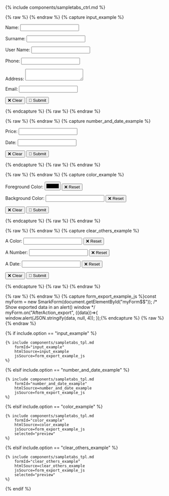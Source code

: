 

{% include components/sampletabs_ctrl.md %}

{% raw %} <!-- input_example {{{ --> {% endraw %}
{% capture input_example %}<div id="myForm$$">
    <p>
        <label data-smark>Name:</label>
        <!-- Implicit (automatically inferred) component type: -->
        <input type='text' name='name' data-smark>
    </p>
    <p>
        <label data-smark>Surname:</label>
        <!-- Explicitly specified component type: -->
        <input type='text' name='surname' data-smark='{"type":"input"}'>
    </p>
    <p>
        <label data-smark>User Name:</label>
        <!-- Handy options-driven syntax:                                  -->
        <!--   👉 type attribute ='text' is the default                    -->
        <!--   👉 {"type":"input"} inferred by tag name and type attribute -->
        <input data-smark='{"name":"user_name"}'>
    </p>
    <p>
        <label data-smark>Phone:</label>
        <!-- Explicit better than implicit:                                -->
        <!--   👉 type='tel' is necessary here.                            -->
        <!--   👉 {"type":"input"} may prevent an hypotetical future "tel" -->
        <!--      component type from being inferred here.                 -->
        <input type='tel' data-smark='{"type":"input","name":"phone"}'>
    </p>
    <p>
        <label data-smark>Address:</label>
        <!-- Non <input> fields:                                           -->
        <textarea data-smark='{"type":"input","name":"address"}'></textarea>
    </p>
    <p>
        <label data-smark>Email:</label>
        <!-- Just another example:                                         -->
        <input type='email' data-smark='{"type":"input","name":"email"}'>
    </p>
    <p>
        <button data-smark='{"action":"clear"}'>❌ Clear</button>
        <button data-smark='{"action":"export"}'>💾 Submit</button>
    </p>
</div>{% endcapture %}
{% raw %} <!-- }}} --> {% endraw %}


{% raw %} <!-- number_and_date_example {{{ --> {% endraw %}
{% capture number_and_date_example %}<div id="myForm$$">
    <p>
        <label data-smark>Price:</label>
        <input data-smark='{"type":"number","name":"price"}'>
    </p>
    <p>
        <label data-smark>Date:</label>
        <input data-smark='{"type":"date","name":"date"}'>
    </p>
    <p>
        <button data-smark='{"action":"clear"}'>❌ Clear</button>
        <button data-smark='{"action":"export"}'>💾 Submit</button>
    </p>
</div>{% endcapture %}
{% raw %} <!-- }}} --> {% endraw %}


{% raw %} <!-- color_example {{{ --> {% endraw %}
{% capture color_example %}<div id="myForm$$">
    <p>
        <!-- Classic approach: -->
        <p>
            <label data-smark>Foreground Color:</label>
            <input type="color" name="fgcolor" data-smark>
            <button data-smark='{"action":"clear","context":"fgcolor"}'>❌ Reset</button>
        </p>
        <!-- Singleton approach: -->
        <p>
            <label data-smark>Background Color:</label>
            <span data-smark='{"type":"color", "name":"bgcolor"}'>
                <input data-smark>
                <button data-smark='{"action":"clear"}'>❌ Reset</button>
            </span>
        </p>
    </p>
    <p>
        <button data-smark='{"action":"clear"}'>❌ Clear</button>
        <button data-smark='{"action":"export"}'>💾 Submit</button>
    </p>
</div>{% endcapture %}
{% raw %} <!-- }}} --> {% endraw %}


{% raw %} <!-- clear_others_example {{{ --> {% endraw %}
{% capture clear_others_example %}<div id="myForm$$">
    <p>
        <p>
            <label data-smark>A Color:</label>
            <span data-smark='{"type":"color", "name":"color"}'>
                <input data-smark>
                <button data-smark='{"action":"clear"}'>❌ Reset</button>
            </span>
        </p>
        <p>
            <label data-smark>A Number:</label>
            <span data-smark='{"type":"number", "name":"number"}'>
                <input data-smark>
                <button data-smark='{"action":"clear"}'>❌ Reset</button>
            </span>
        </p>
        <p>
            <label data-smark>A Date:</label>
            <span data-smark='{"type":"date", "name":"date"}'>
                <input data-smark>
                <button data-smark='{"action":"clear"}'>❌ Reset</button>
            </span>
        </p>
    </p>
    <p>
        <button data-smark='{"action":"clear"}'>❌ Clear</button>
        <button data-smark='{"action":"export"}'>💾 Submit</button>
    </p>
</div>{% endcapture %}
{% raw %} <!-- }}} --> {% endraw %}


{% raw %} <!-- form_export_example_js {{{ --> {% endraw %}
{% capture form_export_example_js %}const myForm = new SmarkForm(document.getElementById("myForm$$"));
/* Show exported data in an alert() window */
myForm.on("AfterAction_export", ({data})=>{
    window.alert(JSON.stringify(data, null, 4));
});{% endcapture %}
{% raw %} <!-- }}} --> {% endraw %}




{% if include.option == "input_example" %}

    {% include components/sampletabs_tpl.md
        formId="input_example"
        htmlSource=input_example
        jsSource=form_export_example_js
    %}

{% elsif include.option == "number_and_date_example" %}

    {% include components/sampletabs_tpl.md
        formId="number_and_date_example"
        htmlSource=number_and_date_example
        jsSource=form_export_example_js
    %}

{% elsif include.option == "color_example" %}

    {% include components/sampletabs_tpl.md
        formId="color_example"
        htmlSource=color_example
        jsSource=form_export_example_js
        selected="preview"
    %}

{% elsif include.option == "clear_others_example" %}

    {% include components/sampletabs_tpl.md
        formId="clear_others_example"
        htmlSource=clear_others_example
        jsSource=form_export_example_js
        selected="preview"
    %}

{% endif %}
